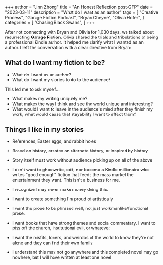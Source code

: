 +++
author = "Jinn Zhong"
title = "An Honest Reflection post-GFP"
date = "2023-03-11"
description = "What do I want as an author"
tags = [
    "Creative Process",
    "Garage Fiction Podcast",
    "Bryan Cheyne",
    "Olivia Hofer",
]
categories = [
    "Chasing Black Swans",
]
+++

After not connecting with Bryan and Olivia for 1,030 days, we talked about resurrecting **Garage Fiction**. Olivia shared the trials and tribulations of being a professional Kindle author. It helped me clarify what I wanted as an author. I left the conversation with a clear directive from Bryan:

## What do I want my fiction to be?
* What do I want as an author? 
* What do I want my stories to do to the audience? 

This led me to ask myself...

* What makes my writing uniquely me? 
* What makes the way I think and see the world unique and interesting? 
* What would I want to leave in the audience's mind after they finish my work, what would cause that stayability I want to affect them?

## Things I like in my stories
* References, Easter eggs, and rabbit holes
* Based on history, creates an alternate history, or inspired by history 
* Story itself must work without audience picking up on all of the above


* I don't want to ghostwrite, edit, nor become a Kindle millionaire who writes "good enough" fiction that feeds the mass market the entertainment they want. This isn't a business for me. 
* I recognize I may never make money doing this.
* I want to create something I'm proud of artistically
* I want the prose to be phrased well, not just workmanlike/functional prose.
* I want books that have strong themes and social commentary. I want to piss off the church, institutional evil, or whatever. 
* I want the misfits, loners, and weirdos of the world to know they're not alone and they can find their own family
* I understand this may not go anywhere and this completed novel may go nowhere, but I will have  written at least one novel

